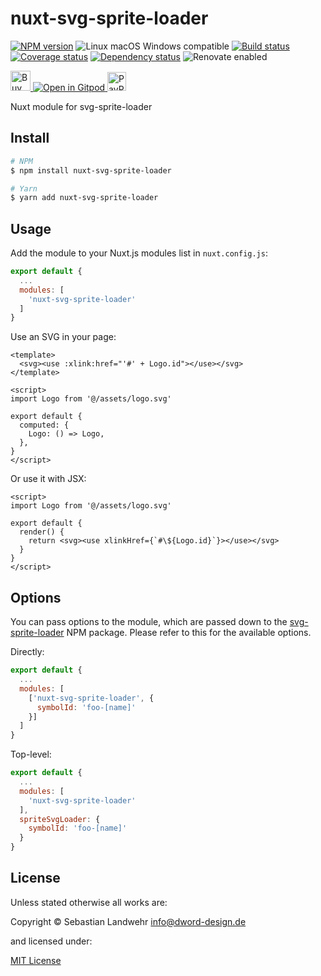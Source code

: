 <!-- TITLE/ -->
# nuxt-svg-sprite-loader
<!-- /TITLE -->

<!-- BADGES/ -->
[![NPM version](https://img.shields.io/npm/v/nuxt-svg-sprite-loader.svg)](https://npmjs.org/package/nuxt-svg-sprite-loader)
![Linux macOS Windows compatible](https://img.shields.io/badge/os-linux%20%7C%C2%A0macos%20%7C%C2%A0windows-blue)
[![Build status](https://img.shields.io/github/workflow/status/dword-design/nuxt-svg-sprite-loader/build)](https://github.com/dword-design/nuxt-svg-sprite-loader/actions)
[![Coverage status](https://img.shields.io/coveralls/dword-design/nuxt-svg-sprite-loader)](https://coveralls.io/github/dword-design/nuxt-svg-sprite-loader)
[![Dependency status](https://img.shields.io/david/dword-design/nuxt-svg-sprite-loader)](https://david-dm.org/dword-design/nuxt-svg-sprite-loader)
![Renovate enabled](https://img.shields.io/badge/renovate-enabled-brightgreen)

<a href="https://www.buymeacoffee.com/dword">
  <img
    src="https://www.buymeacoffee.com/assets/img/guidelines/download-assets-sm-2.svg"
    alt="Buy Me a Coffee"
    height="32"
  >
</a><a href="https://gitpod.io/#https://github.com/dword-design/nuxt-svg-sprite-loader">
  <img src="https://gitpod.io/button/open-in-gitpod.svg" alt="Open in Gitpod">
</a>
<a href="https://paypal.me/SebastianLandwehr">
  <img
    src="https://upload.wikimedia.org/wikipedia/commons/b/b5/PayPal.svg"
    alt="PayPal"
    height="30"
  >
</a>
<!-- /BADGES -->

<!-- DESCRIPTION/ -->
Nuxt module for svg-sprite-loader
<!-- /DESCRIPTION -->

<!-- INSTALL/ -->
## Install

```bash
# NPM
$ npm install nuxt-svg-sprite-loader

# Yarn
$ yarn add nuxt-svg-sprite-loader
```
<!-- /INSTALL -->

## Usage

Add the module to your Nuxt.js modules list in `nuxt.config.js`:
```js
export default {
  ...
  modules: [
    'nuxt-svg-sprite-loader'
  ]
}
```

Use an SVG in your page:
```vue
<template>
  <svg><use :xlink:href="'#' + Logo.id"></use></svg>
</template>

<script>
import Logo from '@/assets/logo.svg'

export default {
  computed: {
    Logo: () => Logo,
  },
}
</script>
```

Or use it with JSX:
```vue
<script>
import Logo from '@/assets/logo.svg'

export default {
  render() {
    return <svg><use xlinkHref={`#\${Logo.id}`}></use></svg>
  }
}
</script>
```

## Options

You can pass options to the module, which are passed down to the [svg-sprite-loader](https://www.npmjs.com/package/svg-sprite-loader) NPM package. Please refer to this for the available options.

Directly:
```js
export default {
  ...
  modules: [
    ['nuxt-svg-sprite-loader', {
      symbolId: 'foo-[name]'
    }]
  ]
}
```

Top-level:
```js
export default {
  ...
  modules: [
    'nuxt-svg-sprite-loader'
  ],
  spriteSvgLoader: {
    symbolId: 'foo-[name]'
  }
}
```

<!-- LICENSE/ -->
## License

Unless stated otherwise all works are:

Copyright &copy; Sebastian Landwehr <info@dword-design.de>

and licensed under:

[MIT License](https://opensource.org/licenses/MIT)
<!-- /LICENSE -->
